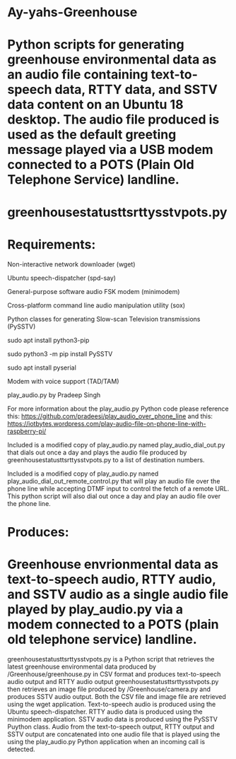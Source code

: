 # Ay-yahs-Greenhouse


# Python scripts for generating greenhouse environmental data as an audio file containing text-to-speech data, RTTY data, and SSTV data content on an Ubuntu 18 desktop. The audio file produced is used as the default greeting message played via a USB modem connected to a POTS (Plain Old Telephone Service) landline.


# greenhousestatusttsrttysstvpots.py


# Requirements: 

Non-interactive network downloader (wget)

Ubuntu speech-dispatcher (spd-say)

General-purpose software audio FSK modem (minimodem)

Cross-platform command line audio manipulation utility (sox)

Python classes for generating Slow-scan Television transmissions (PySSTV)

sudo apt install python3-pip

sudo python3 -m pip install PySSTV

sudo apt install pyserial

Modem with voice support (TAD/TAM)

play_audio.py by Pradeep Singh

For more information about the play_audio.py Python code please reference this: https://github.com/pradeesi/play_audio_over_phone_line  and this:  https://iotbytes.wordpress.com/play-audio-file-on-phone-line-with-raspberry-pi/


Included is a modified copy of play_audio.py named play_audio_dial_out.py that dials out once a day and plays the audio file produced by greenhousestatusttsrttysstvpots.py to a list of destination numbers.

Included is a modified copy of play_audio.py named play_audio_dial_out_remote_control.py that will play an audio file over the phone line while accepting DTMF input to control the fetch of a remote URL. This python script will also dial out once a day and play an audio file over the phone line.

# 
# Produces:


# Greenhouse envrionmental data as text-to-speech audio, RTTY audio, and SSTV audio as a single audio file played by play_audio.py via a modem connected to a POTS (plain old telephone service) landline.

greenhousestatusttsrttysstvpots.py is a Python script that retrieves the latest greenhouse environmental data produced by /Greenhouse/greenhouse.py in CSV format and produces text-to-speech audio output and RTTY audio output greenhousestatusttsrttysstvpots.py then retrieves an image file produced by /Greenhouse/camera.py and produces SSTV audio output. Both the CSV file and image file are retrieved using the wget application.  Text-to-speech audio is produced using the Ubuntu speech-dispatcher. RTTY audio data is produced using the minimodem application. SSTV audio data is produced using the PySSTV Puython class. Audio from the text-to-speech output, RTTY output and SSTV output are concatenated into one audio file that is played using the using the play_audio.py Python application when an incoming call is detected. 


